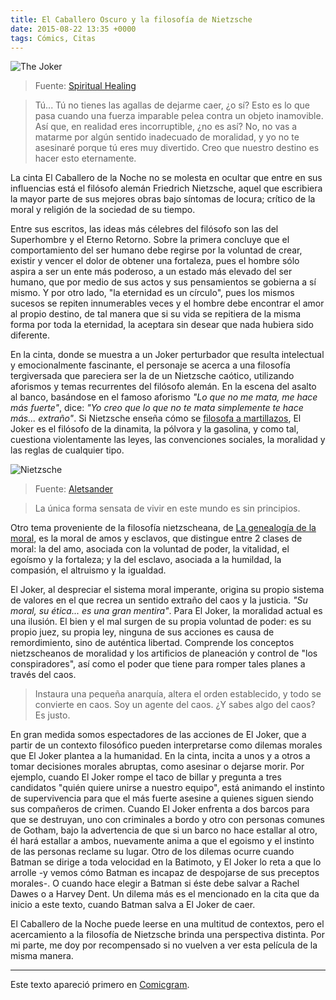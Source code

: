 ```yaml
---
title: El Caballero Oscuro y la filosofía de Nietzsche
date: 2015-08-22 13:35 +0000
tags: Cómics, Citas
---
```


![The Joker](el-caballero-oscuro-y-la-filosofia-de-nietzsche/header.jpg "The Joker")
> Fuente: [Spiritual Healing](http://spiritualhealing-now.com/german/the-joker-hospital)

<blockquote>
Tú... Tú no tienes las agallas de dejarme caer, ¿o sí? Esto es lo que pasa cuando una fuerza imparable pelea contra un objeto inamovible. Así que, en realidad eres incorruptible, ¿no es así? No, no vas a matarme por algún sentido inadecuado de moralidad, y yo no te asesinaré porque tú eres muy divertido. Creo que nuestro destino es hacer esto eternamente.
</blockquote>

La cinta El Caballero de la Noche no se molesta en ocultar que entre en sus influencias está el filósofo alemán Friedrich Nietzsche, aquel que escribiera la mayor parte de sus mejores obras bajo síntomas de locura; crítico de la moral y religión de la sociedad de su tiempo.

Entre sus escritos, las ideas más célebres del filósofo son las del Superhombre y el Eterno Retorno. Sobre la primera concluye que el comportamiento del ser humano debe regirse por la voluntad de crear, existir y vencer el dolor de obtener una fortaleza, pues el hombre sólo aspira a ser un ente más poderoso, a un estado más elevado del ser humano, que por medio de sus actos y sus pensamientos se gobierna a sí mismo. Y por otro lado, "la eternidad es un círculo", pues los mismos sucesos se repiten innumerables veces y el hombre debe encontrar el amor al propio destino, de tal manera que si su vida se repitiera de la misma forma por toda la eternidad, la aceptara sin desear que nada hubiera sido diferente.

En la cinta, donde se muestra a un Joker perturbador que resulta intelectual y emocionalmente fascinante, el personaje se acerca a una filosofía tergiversada que pareciera ser la de un Nietzsche caótico, utilizando aforismos y temas recurrentes del filósofo alemán. En la escena del asalto al banco, basándose en el famoso aforismo *"Lo que no me mata, me hace más fuerte"*, dice: *"Yo creo que lo que no te mata simplemente te hace más... extraño"*. Si Nietzsche enseña cómo se [filosofa a martillazos](https://es.wikipedia.org/wiki/El_ocaso_de_los_%C3%ADdolos_o_c%C3%B3mo_se_filosofa_a_martillazos), El Joker es el filósofo de la dinamita, la pólvora y la gasolina, y como tal, cuestiona violentamente las leyes, las convenciones sociales, la moralidad y las reglas de cualquier tipo.

![Nietzsche](el-caballero-oscuro-y-la-filosofia-de-nietzsche/1.jpg "Nietzsche")
> Fuente: [Aletsander](http://aletsander.deviantart.com/art/fulano-92569880)

<blockquote>La única forma sensata de vivir en este mundo es sin principios.</blockquote>

Otro tema proveniente de la filosofía nietzscheana, de [La genealogía de la moral](https://es.wikipedia.org/wiki/La_genealog%C3%ADa_de_la_moral), es la moral de amos y esclavos, que distingue entre 2 clases de moral: la del amo, asociada con la voluntad de poder, la vitalidad, el egoísmo y la fortaleza; y la del esclavo, asociada a la humildad, la compasión, el altruismo y la igualdad.

El Joker, al despreciar el sistema moral imperante, origina su propio sistema de valores en el que recrea un sentido extraño del caos y la justicia. *"Su moral, su ética... es una gran mentira"*. Para El Joker, la moralidad actual es una ilusión. El bien y el mal surgen de su propia voluntad de poder: es su propio juez, su propia ley, ninguna de sus acciones es causa de remordimiento, sino de auténtica libertad. Comprende los conceptos nietzscheanos de moralidad y los artificios de planeación y control de "los conspiradores", así como el poder que tiene para romper tales planes a través del caos.

>Instaura una pequeña anarquía, altera el orden establecido, y todo se convierte en caos. Soy un agente del caos. ¿Y sabes algo del caos? Es justo.

En gran medida somos espectadores de las acciones de El Joker, que a partir de un contexto filosófico pueden interpretarse como dilemas morales que El Joker plantea a la humanidad. En la cinta, incita a unos y a otros a tomar decisiones morales abruptas, como asesinar o dejarse morir. Por ejemplo, cuando El Joker rompe el taco de billar y pregunta a tres candidatos "quién quiere unirse a nuestro equipo", está animando el instinto de supervivencia para que el más fuerte asesine a quienes siguen siendo sus compañeros de crimen. Cuando El Joker enfrenta a dos barcos para que se destruyan, uno con criminales a bordo y otro con personas comunes de Gotham, bajo la advertencia de que si un barco no hace estallar al otro, él hará estallar a ambos, nuevamente anima a que el egoismo y el instinto de las personas reclame su lugar. Otro de los dilemas ocurre cuando Batman se dirige a toda velocidad en la Batimoto, y El Joker lo reta a que lo arrolle -y vemos cómo Batman es incapaz de despojarse de sus preceptos morales-. O cuando hace elegir a Batman si éste debe salvar a Rachel Dawes o a Harvey Dent. Un dilema más es el mencionado en la cita que da inicio a este texto, cuando Batman salva a El Joker de caer.

El Caballero de la Noche puede leerse en una multitud de contextos, pero el acercamiento a la filosofía de Nietzsche brinda una perspectiva distinta. Por mi parte, me doy por recompensado si no vuelven a ver esta película de la misma manera.

---

Este texto apareció primero en [Comicgram](http://blog.comicgram.io/2015/08/13/el-caballero-oscuro-y-la-filosofia-de-nietzsche).
